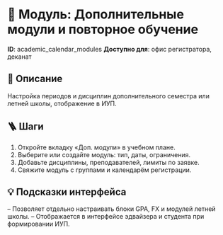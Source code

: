 # 📘 Модуль: Дополнительные модули и повторное обучение
**ID**: academic_calendar_modules
**Доступно для**: офис регистратора, деканат

## 📝 Описание
Настройка периодов и дисциплин дополнительного семестра или летней школы, отображение в ИУП.

## 🪜 Шаги
1. Откройте вкладку «Доп. модули» в учебном плане.
2. Выберите или создайте модуль: тип, даты, ограничения.
3. Добавьте дисциплины, преподавателей, лимиты по заявке.
4. Свяжите модуль с группами и календарём регистрации.

## 💡 Подсказки интерфейса
– Позволяет отдельно настраивать блоки GPA, FX и модулей летней школы.
– Отображается в интерфейсе эдвайзера и студента при формировании ИУП.
